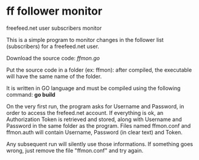 # ff follower monitor
freefeed.net user subscribers monitor

This is a simple program to monitor changes in the follower list (subscribers)
for a freefeed.net user.

Download the source code: *ffmon.go*

Put the source code in a folder (ex: ffmon): after compiled, the executable 
will have the same name of the folder.

It is written in GO language and must be compiled using the following command:
  **go build**

On the very first run, the program asks for Username and Password,
in order to access the frefeed.net account. If everything is ok,
an Authorization Token is retrieved and stored, along with Username and
Password in the same folder as the program. Files named ffmon.conf and
ffmon.auth will contain Username, Password (in clear text) and Token.

Any subsequent run will silently use those informations. If something
goes wrong, just remove the file "ffmon.conf" and try again.
